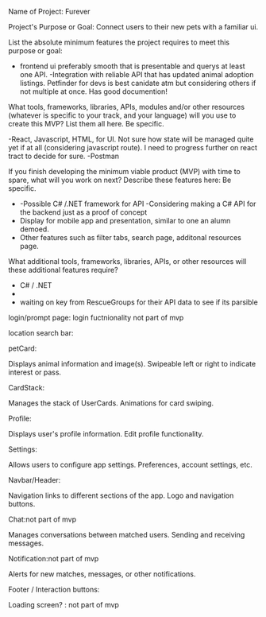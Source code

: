 Name of Project: Furever

Project's Purpose or Goal: Connect users to their new pets with a familiar ui.

List the absolute minimum features the project requires to meet this purpose or goal:

- frontend ui preferably smooth that is presentable and querys  at least one API.
-Integration with reliable API that has updated animal adoption listings. Petfinder for devs is best canidate atm but considering others if not multiple at once. Has good documention!

What tools, frameworks, libraries, APIs, modules and/or other resources (whatever is specific to your track, and your language) will you use to create this MVP? List them all here. Be specific.

 -React, Javascript, HTML, for UI. Not sure how state will be managed quite yet if at all (considering javascript route). I need to progress further on react tract to decide for sure.
 -Postman




If you finish developing the minimum viable product (MVP) with time to spare, what will you work on next? Describe these features here: Be specific.
- -Possible C# /.NET framework for API -Considering making a C# API for the backend just as a proof of concept
- Display for mobile app and presentation, similar to one an alumn demoed. 
- Other features such as filter tabs, search page, additonal resources page.

What additional tools, frameworks, libraries, APIs, or other resources will these additional features require?
- C# / .NET
-
- waiting on key from RescueGroups for their API data to see if its parsible 







login/prompt page: login fuctnionality not part of mvp 


location search bar:


petCard:

Displays animal information and image(s).
Swipeable left or right to indicate interest or pass.
       
CardStack:

Manages the stack of UserCards.
Animations for card swiping.

Profile:

Displays user's profile information.
Edit profile functionality.

Settings:

Allows users to configure app settings.
Preferences, account settings, etc.

Navbar/Header:

Navigation links to different sections of the app.
Logo and navigation buttons.

Chat:not part of mvp

Manages conversations between matched users.
Sending and receiving messages.

Notification:not part of mvp

Alerts for new matches, messages, or other notifications.

Footer / Interaction buttons:

Loading screen? : not part of mvp

